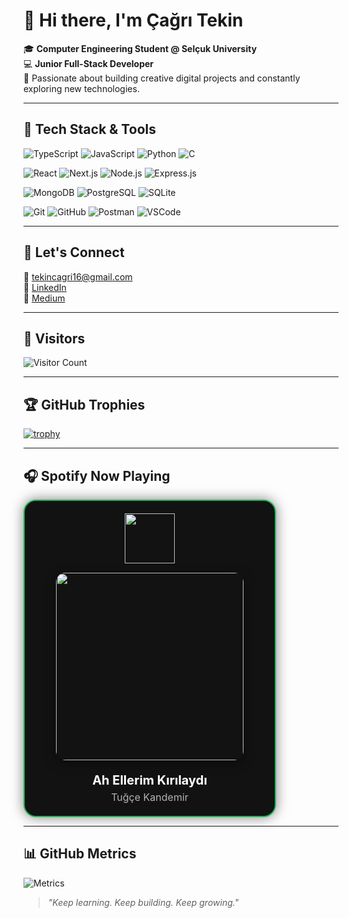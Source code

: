 # 👋 Hi there, I'm Çağrı Tekin

🎓 **Computer Engineering Student @ Selçuk University**  
💻 **Junior Full-Stack Developer**  
🚀 Passionate about building creative digital projects and constantly exploring new technologies.

---

## 🚀 Tech Stack & Tools

![TypeScript](https://img.shields.io/badge/TypeScript-007ACC?style=for-the-badge&logo=typescript&logoColor=white)
![JavaScript](https://img.shields.io/badge/JavaScript-F7DF1E?style=for-the-badge&logo=javascript&logoColor=black)
![Python](https://img.shields.io/badge/Python-3776AB?style=for-the-badge&logo=python&logoColor=white)
![C](https://img.shields.io/badge/C-00599C?style=for-the-badge&logo=c&logoColor=white)

![React](https://img.shields.io/badge/React-61DAFB?style=for-the-badge&logo=react&logoColor=black)
![Next.js](https://img.shields.io/badge/Next.js-000000?style=for-the-badge&logo=nextdotjs&logoColor=white)
![Node.js](https://img.shields.io/badge/Node.js-339933?style=for-the-badge&logo=nodedotjs&logoColor=white)
![Express.js](https://img.shields.io/badge/Express.js-000000?style=for-the-badge&logo=express&logoColor=white)

![MongoDB](https://img.shields.io/badge/MongoDB-47A248?style=for-the-badge&logo=mongodb&logoColor=white)
![PostgreSQL](https://img.shields.io/badge/PostgreSQL-336791?style=for-the-badge&logo=postgresql&logoColor=white)
![SQLite](https://img.shields.io/badge/SQLite-003B57?style=for-the-badge&logo=sqlite&logoColor=white)

![Git](https://img.shields.io/badge/Git-F05032?style=for-the-badge&logo=git&logoColor=white)
![GitHub](https://img.shields.io/badge/GitHub-181717?style=for-the-badge&logo=github&logoColor=white)
![Postman](https://img.shields.io/badge/Postman-FF6C37?style=for-the-badge&logo=postman&logoColor=white)
![VSCode](https://img.shields.io/badge/VSCode-007ACC?style=for-the-badge&logo=visualstudiocode&logoColor=white)

---

## 🤝 Let's Connect

📧 [tekincagri16@gmail.com](mailto:tekincagri16@gmail.com)  
🔗 [LinkedIn](https://www.linkedin.com/in/cagri-tekin-b607762b1)  
📝 [Medium](https://medium.com/@tekincagri16)

---

## 👀 Visitors

![Visitor Count](https://komarev.com/ghpvc/?username=cagr1tekin&color=blue&style=flat-square)

---

## 🏆 GitHub Trophies

[![trophy](https://github-profile-trophy.vercel.app/?username=cagr1tekin&theme=onedark&no-frame=true&row=1&margin-w=15)](https://github.com/ryo-ma/github-profile-trophy)

---

## 🎧 Spotify Now Playing

<!-- SPOTIFY:START -->
<div align="center" style="
  width: 360px;
  background-color: #121212;
  border-radius: 20px;
  border: 2px solid #1DB954;
  padding: 20px;
  box-shadow: 0px 0px 20px rgba(0,0,0,0.5);
">

  <div style="margin-bottom: 15px;">
    <img src="https://upload.wikimedia.org/wikipedia/commons/1/19/Spotify_logo_without_text.svg" width="80">
  </div>

  <div style="margin-bottom: 20px;">
    <a href="https://open.spotify.com/track/4D36ZNHfLE3joglWbDLn5X" target="_blank">
      <img src="https://i.scdn.co/image/ab67616d0000b2739a35f506293ec0f5456aa166" width="300" style="border-radius: 15px; box-shadow: 0px 4px 20px rgba(0,0,0,0.4);">
    </a>
  </div>

  <div style="color: white; font-weight: bold; font-size: 20px;">Ah Ellerim Kırılaydı</div>
  <div style="color: #b3b3b3; font-size: 16px; margin-top: 5px;">Tuğçe Kandemir</div>

</div>
<!-- SPOTIFY:END -->

---

## 📊 GitHub Metrics

![Metrics](https://github-readme-stats.vercel.app/api?username=cagr1tekin&show_icons=true&theme=tokyonight)

> *"Keep learning. Keep building. Keep growing."*
